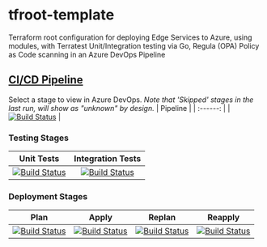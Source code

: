 # tfroot-template
Terraform root configuration for deploying Edge Services to Azure, using modules, with Terratest Unit/Integration testing via Go, Regula (OPA) Policy as Code scanning in an Azure DevOps Pipeline
## [CI/CD Pipeline](https://dev.azure.com/wesleytrust/Terraform/_build?definitionId=68)
Select a stage to view in Azure DevOps. *Note that 'Skipped' stages in the last run, will show as "unknown" by design.*
| Pipeline |
| :------: |
|   [![Build Status](https://dev.azure.com/wesleytrust/Terraform/_apis/build/status/EdgeServices/ENV-P%3B%20tfroot-edge_services?repoName=wesley-trust%2Ftfroot-edge_services&branchName=main)](https://dev.azure.com/wesleytrust/Terraform/_build/latest?definitionId=68&repoName=wesley-trust%2Ftfroot-edge_services&branchName=main)       |
### Testing Stages
| Unit Tests | Integration Tests |
| :--------: | :---------------: |
|      [![Build Status](https://dev.azure.com/wesleytrust/Terraform/_apis/build/status/EdgeServices/ENV-P%3B%20tfroot-edge_services?repoName=wesley-trust%2Ftfroot-edge_services&branchName=main&stageName=Unit)](https://dev.azure.com/wesleytrust/Terraform/_build/latest?definitionId=68&repoName=wesley-trust%2Ftfroot-edge_services&branchName=main)      |       [![Build Status](https://dev.azure.com/wesleytrust/Terraform/_apis/build/status/EdgeServices/ENV-P%3B%20tfroot-edge_services?repoName=wesley-trust%2Ftfroot-edge_services&branchName=main&stageName=Integration)](https://dev.azure.com/wesleytrust/Terraform/_build/latest?definitionId=68&repoName=wesley-trust%2Ftfroot-edge_services&branchName=main)            |
### Deployment Stages
| Plan  | Apply | Replan | Reapply |
| :---: | :---: | :----: | :-----: |
|    [![Build Status](https://dev.azure.com/wesleytrust/Terraform/_apis/build/status/EdgeServices/ENV-P%3B%20tfroot-edge_services?repoName=wesley-trust%2Ftfroot-edge_services&branchName=main&stageName=Plan)](https://dev.azure.com/wesleytrust/Terraform/_build/latest?definitionId=68&repoName=wesley-trust%2Ftfroot-edge_services&branchName=main)   |     [![Build Status](https://dev.azure.com/wesleytrust/Terraform/_apis/build/status/EdgeServices/ENV-P%3B%20tfroot-edge_services?repoName=wesley-trust%2Ftfroot-edge_services&branchName=main&stageName=Apply)](https://dev.azure.com/wesleytrust/Terraform/_build/latest?definitionId=68&repoName=wesley-trust%2Ftfroot-edge_services&branchName=main)  |   [![Build Status](https://dev.azure.com/wesleytrust/Terraform/_apis/build/status/EdgeServices/ENV-P%3B%20tfroot-edge_services?repoName=wesley-trust%2Ftfroot-edge_services&branchName=main&stageName=RePlan)](https://dev.azure.com/wesleytrust/Terraform/_build/latest?definitionId=68&repoName=wesley-trust%2Ftfroot-edge_services&branchName=main)     |     [![Build Status](https://dev.azure.com/wesleytrust/Terraform/_apis/build/status/EdgeServices/ENV-P%3B%20tfroot-edge_services?repoName=wesley-trust%2Ftfroot-edge_services&branchName=main&stageName=ReApply)](https://dev.azure.com/wesleytrust/Terraform/_build/latest?definitionId=68&repoName=wesley-trust%2Ftfroot-edge_services&branchName=main)    |